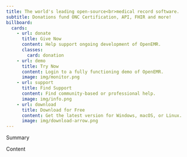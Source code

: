 ```yaml
---
title: The world's leading open-source<br>medical record software.
subtitle: Donations fund ONC Certification, API, FHIR and more!
billboard:
  cards:
    - url: donate
      title: Give Now
      content: Help support ongoing development of OpenEMR.
      classes:
        card: donation
    - url: demo
      title: Try Now
      content: Login to a fully functioning demo of OpenEMR.
      image: img/monitor.png
    - url: support
      title: Find Support
      content: Find community-based or professional help.
      image: img/info.png
    - url: download
      title: Download for Free
      content: Get the latest version for Windows, macOS, or Linux.
      image: img/download-arrow.png
---
```


Summary

<!--more-->

Content
